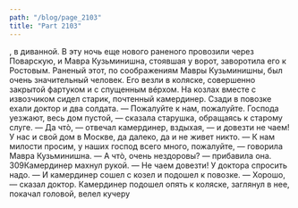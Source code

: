 ```yaml
---
path: "/blog/page_2103"
title: "Part 2103"
---
```


, в диванной.
В эту ночь еще нового раненого провозили через Поварскую, и Мавра Кузьминишна, стоявшая у ворот, заворотила его к Ростовым. Раненый этот, по соображениям Мавры Кузьминишны, был очень значительный человек. Его везли в коляске, совершенно закрытой фартуком и с спущенным вéрхом. На козлах вместе с извозчиком сидел старик, почтенный камердинер. Сзади в повозке ехали доктор и два солдата.
— Пожалуйте к нам, пожалуйте. Господа уезжают, весь дом пустой, — сказала старушка, обращаясь к старому слуге.
— Да чтò, — отвечал камердинер, вздыхая, — и довезти не чаем! У нас и свой дом в Москве, да далеко, да и не живет никто.
— К нам милости просим, у наших господ всего много, пожалуйте, — говорила Мавра Кузьминишна. — А чтò, очень нездоровы? — прибавила она.
309Камердинер махнул рукой.
— Не чаем довезти! У доктора спросить надо. — И камердинер сошел с козел и подошел к повозке.
— Хорошо, — сказал доктор.
Камердинер подошел опять к коляске, заглянул в нее, покачал головой, велел кучеру 
